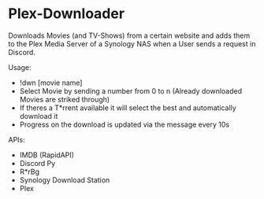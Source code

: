 # Plex-Downloader

Downloads Movies (and TV-Shows) from a certain website and adds them to the Plex Media Server of a Synology NAS when a User sends a request in Discord.

Usage:
- !dwn [movie name]
- Select Movie by sending a number from 0 to n (Already downloaded Movies are striked through)
- If theres a T*rrent available it will select the best and automatically download it
- Progress on the download is updated via the message every 10s

APIs:
- IMDB (RapidAPI)
- Discord Py
- R*rBg
- Synology Download Station
- Plex
